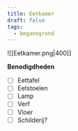 ```yaml
---
title: Eetkamer
draft: false
tags:
  - beganegrond
---
```

![[Eetkamer.png|400]]

**Benodigdheden**
- [ ] Eettafel
- [ ] Eetstoelen
- [ ] Lamp
- [ ] Verf
- [ ] Vloer
- [ ] Schilderij?